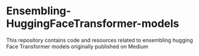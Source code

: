 # Ensembling-HuggingFaceTransformer-models
This repository contains code and resources related to ensembling hugging Face Transformer models originally published on Medium
